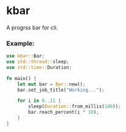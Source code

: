 # kbar

A progrss bar for cli.

### Example:

```rust
use kbar::Bar;
use std::thread::sleep;
use std::time::Duration;

fn main() {
    let mut bar = Bar::new();
    bar.set_job_title("Working...");

    for i in 0..11 {
        sleep(Duration::from_millis(100));
        bar.reach_percent(i * 10);
    }
}
```

